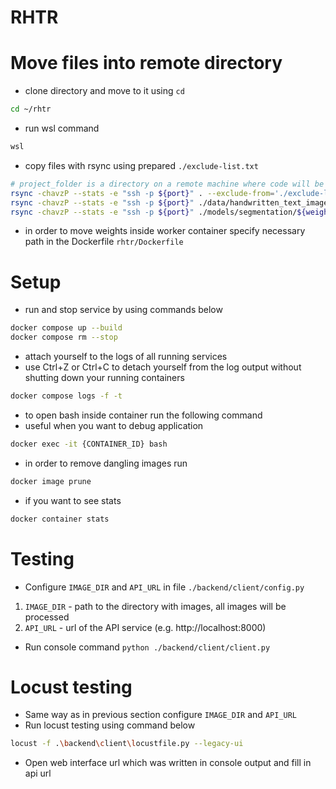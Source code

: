 # RHTR

# Move files into remote directory

- clone directory and move to it using `cd`

```bash
cd ~/rhtr
```

- run wsl command

```bash
wsl
```

- copy files with rsync using prepared `./exclude-list.txt`

```bash
# project_folder is a directory on a remote machine where code will be stored
rsync -chavzP --stats -e "ssh -p ${port}" . --exclude-from='./exclude-list.txt' ${remote_user}@${remote_host_or_ip}:${project_folder}/rhtr
rsync -chavzP --stats -e "ssh -p ${port}" ./data/handwritten_text_images ${remote_user}@${remote_host_or_ip}:${project_folder}/rhtr/data
rsync -chavzP --stats -e "ssh -p ${port}" ./models/segmentation/${weights_filename} ${remote_user}@${remote_host_or_ip}:${project_folder}/rhtr/models/segmentation
```

- in order to move weights inside worker container specify necessary path in the Dockerfile `rhtr/Dockerfile`

# Setup

- run and stop service by using commands below

```bash
docker compose up --build
docker compose rm --stop 
```

- attach yourself to the logs of all running services
- use Ctrl+Z or Ctrl+C to detach yourself from the log output without shutting down your running containers

```bash
docker compose logs -f -t 
```

- to open bash inside container run the following command
- useful when you want to debug application

```bash
docker exec -it {CONTAINER_ID} bash
```

- in order to remove dangling images run

```bash
docker image prune
```

- if you want to see stats

```bash
docker container stats
```

# Testing

- Configure `IMAGE_DIR` and `API_URL` in file `./backend/client/config.py`

1. `IMAGE_DIR` - path to the directory with images, all images will be processed
2. `API_URL` - url of the API service (e.g. http://localhost:8000)

- Run console command `python ./backend/client/client.py`

# Locust testing

- Same way as in previous section configure `IMAGE_DIR` and `API_URL`
- Run locust testing using command below

```bash
locust -f .\backend\client\locustfile.py --legacy-ui
```

- Open web interface url which was written in console output and fill in api url
